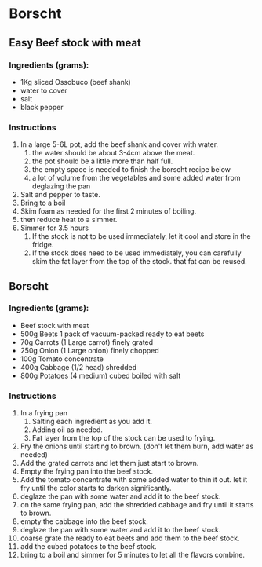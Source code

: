 # Borscht

## Easy Beef stock with meat

### Ingredients (grams):

- 1Kg sliced Ossobuco  (beef shank)
- water to cover
- salt
- black pepper

### Instructions

1. In a large 5-6L pot, add the beef shank and cover with water.
    1. the water should be about 3-4cm above the meat.
    2. the pot should be a little more than half full.
    3. the empty space is needed to finish the borscht recipe below
    4. a lot of volume from the vegetables and some added water from deglazing the pan
2. Salt and pepper to taste.
3. Bring to a boil
4. Skim foam as needed for the first 2 minutes of boiling.
5. then reduce heat to a simmer.
6. Simmer for 3.5 hours
    1. If the stock is not to be used immediately, let it cool and store in the fridge.
    2. If the stock does need to be used immediately, you can carefully skim the fat layer from the top of the stock.
       that
       fat can be reused.

## Borscht

### Ingredients (grams):

- Beef stock with meat
- 500g Beets 1 pack of vacuum-packed ready to eat beets
- 70g Carrots (1 Large carrot) finely grated
- 250g Onion (1 Large onion) finely chopped
- 100g Tomato concentrate
- 400g Cabbage (1/2 head) shredded
- 800g Potatoes (4 medium) cubed boiled with salt

### Instructions

1. In a frying pan
   1. Salting each ingredient as you add it.
   2. Adding oil as needed.
   3. Fat layer from the top of the stock can be used to frying.
2. Fry the onions until starting to brown. (don't let them burn, add water as needed)
3. Add the grated carrots and let them just start to brown.
4. Empty the frying pan into the beef stock.
5. Add the tomato concentrate with some added water to thin it out. let it fry until the color starts to darken
   significantly.
6. deglaze the pan with some water and add it to the beef stock.
7. on the same frying pan, add the shredded cabbage and fry until it starts to brown.
8. empty the cabbage into the beef stock.
9. deglaze the pan with some water and add it to the beef stock.
10. coarse grate the ready to eat beets and add them to the beef stock.
11. add the cubed potatoes to the beef stock.
12. bring to a boil and simmer for 5 minutes to let all the flavors combine.
